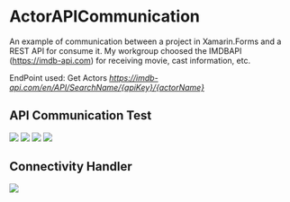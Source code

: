 # ActorAPICommunication
An example of communication between a project in Xamarin.Forms and a REST API for consume it. 
My workgroup choosed the IMDBAPI (https://imdb-api.com) for receiving movie, cast information, etc.

EndPoint used: Get Actors *https://imdb-api.com/en/API/SearchName/{apiKey}/{actorName}*

<h2 align="left">API Communication Test</h2>

<p align="left">
 <img src="https://github.com/anagparedes/ActorAPICommunication/blob/main/Screenshots/1.png">
 <img src="https://github.com/anagparedes/ActorAPICommunication/blob/main/Screenshots/2.png">
 <img src="https://github.com/anagparedes/ActorAPICommunication/blob/main/Screenshots/3.png">
 <img src="https://github.com/anagparedes/ActorAPICommunication/blob/main/Screenshots/4.png">
</p>

<h2 align="left">Connectivity Handler</h2>

<p align="left">
 <img src="https://github.com/anagparedes/ActorAPICommunication/blob/main/Screenshots/5.png">
</p>

